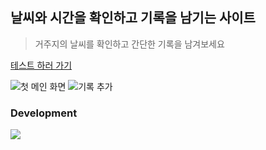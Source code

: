 ## 날씨와 시간을 확인하고 기록을 남기는 사이트

> 거주지의 날씨를 확인하고 간단한 기록을 남겨보세요

[테스트 하러 가기](https://dungdang39.github.io/Vanilla-Js-TodoList/)

![첫 메인 화면](/images/@img_main.png)
![기록 추가](/images/@img_main2.png)

### Development

<img src="https://img.shields.io/badge/Javascript-ES6-yellow" />
